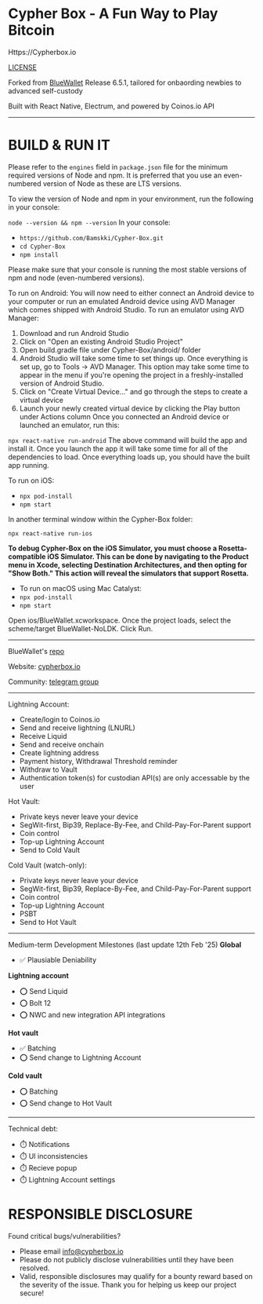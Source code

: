 # Cypher Box - A Fun Way to Play Bitcoin
Https://Cypherbox.io

[LICENSE](./LICENSE)

Forked from [BlueWallet](https://github.com/BlueWallet/BlueWallet) Release 6.5.1, tailored for onbaording newbies to advanced self-custody

Built with React Native, Electrum, and powered by Coinos.io API

---

# BUILD & RUN IT

Please refer to the `engines` field in `package.json` file for the minimum required versions of Node and npm. It is preferred that you use an even-numbered version of Node as these are LTS versions.

To view the version of Node and npm in your environment, run the following in your console:

`node --version && npm --version`
In your console:

* `https://github.com/Bamskki/Cypher-Box.git`
* `cd Cypher-Box` 
* `npm install`

Please make sure that your console is running the most stable versions of npm and node (even-numbered versions).

To run on Android:
You will now need to either connect an Android device to your computer or run an emulated Android device using AVD Manager which comes shipped with Android Studio. To run an emulator using AVD Manager:

1. Download and run Android Studio
2. Click on "Open an existing Android Studio Project"
3. Open build.gradle file under Cypher-Box/android/ folder
4. Android Studio will take some time to set things up. Once everything is set up, go to Tools -> AVD Manager. This option may take some time to appear in the menu if you're opening the project in a freshly-installed version of Android Studio.
5. Click on "Create Virtual Device..." and go through the steps to create a virtual device
6. Launch your newly created virtual device by clicking the Play button under Actions column
Once you connected an Android device or launched an emulator, run this:

`npx react-native run-android`
The above command will build the app and install it. Once you launch the app it will take some time for all of the dependencies to load. Once everything loads up, you should have the built app running.

To run on iOS:
* `npx pod-install`
* `npm start`

In another terminal window within the Cypher-Box folder:

`npx react-native run-ios`

**To debug Cypher-Box on the iOS Simulator, you must choose a Rosetta-compatible iOS Simulator. This can be done by navigating to the Product menu in Xcode, selecting Destination Architectures, and then opting for "Show Both." This action will reveal the simulators that support Rosetta.**

* To run on macOS using Mac Catalyst:
* `npx pod-install`
* `npm start`

Open ios/BlueWallet.xcworkspace. Once the project loads, select the scheme/target BlueWallet-NoLDK. Click Run.

---

BlueWallet's [repo](https://github.com/BlueWallet/BlueWallet/)

Website: [cypherbox.io](cypherbox.io)

Community: [telegram group](https://t.me/BitcoinUserSupport)

---

Lightning Account:
* Create/login to Coinos.io 
* Send and receive lightning (LNURL)
* Receive Liquid
* Send and receive onchain 
* Create lightning address
* Payment history, Withdrawal Threshold reminder
* Withdraw to Vault
* Authentication token(s) for custodian API(s) are only accessable by the user

Hot Vault:
* Private keys never leave your device
* SegWit-first, Bip39, Replace-By-Fee, and Child-Pay-For-Parent support
* Coin control
* Top-up Lightning Account
* Send to Cold Vault

Cold Vault (watch-only):
* Private keys never leave your device
* SegWit-first, Bip39, Replace-By-Fee, and Child-Pay-For-Parent support
* Coin control
* Top-up Lightning Account
* PSBT
* Send to Hot Vault

---
Medium-term Development Milestones (last update 12th Feb '25)
**Global**
- ✅ Plausiable Deniability

**Lightning account**
- ⭕ Send Liquid
- ⭕ Bolt 12
- ⭕ NWC and new integration API integrations

**Hot vault**
- ✅ Batching
- ⭕ Send change to Lightning Account

**Cold vault**
- ⭕ Batching
- ⭕ Send change to Hot Vault
---
Technical debt:
- ⏱️ Notifications
- ⏱️ UI inconsistencies
- ⏱️ Recieve popup
- ⏱️ Lightning Account settings 

# RESPONSIBLE DISCLOSURE
Found critical bugs/vulnerabilities?
- Please email info@cypherbox.io
- Please do not publicly disclose vulnerabilities until they have been resolved.
- Valid, responsible disclosures may qualify for a bounty reward based on the severity of the issue.
Thank you for helping us keep our project secure!





